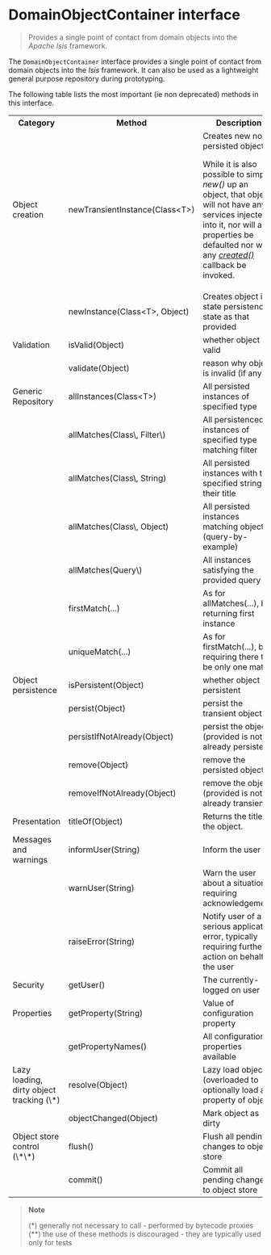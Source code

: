 DomainObjectContainer interface
===============================

> Provides a single point of contact from domain objects into the
> *Apache Isis* framework.

The `DomainObjectContainer` interface provides a single point of contact
from domain objects into the *Isis* framework. It can also be used as a
lightweight general purpose repository during prototyping.

The following table lists the most important (ie non deprecated) methods in this interface.

<table>
<tr>
    <th>Category</th>
    <th>Method</th>
    <th>Description</th>
</tr>
<tr>
    <td>Object creation</td>
    <td>newTransientInstance(Class&lt;T>)</td>
    <td>Creates new non-persisted object.  
        <p>While it is also possible to simply <i>new()</i> up an object, that object will not have any services injected into it, nor will any properties be defaulted nor will any <a href="../how-tos/how-to-07-070-How-to-hook-into-the-object-lifecycle-using-callbacks.html"><i>created()</i></a> callback be invoked.</td>
</tr>
<tr>
    <td></td>
    <td>newInstance(Class&lt;T>, Object)</td>
    <td>Creates object in state persistence state as that provided</td>
</tr>
<tr>
    <td>Validation</td>
    <td>isValid(Object)</td>
    <td>whether object is valid</td>
</tr>
<tr>
    <td></td>
    <td>validate(Object)</td>
    <td>reason why object is invalid (if any)</td>
</tr>
<tr>
    <td>Generic Repository</td>
    <td>allInstances(Class&lt;T>)</td>
    <td>All persisted instances of specified type</td>
</tr>
<tr>
    <td></td>
    <td>allMatches(Class\<T\>, Filter\<T\>)</td>
    <td>All persistenced instances of specified type matching filter</td>
</tr>
<tr>
    <td></td>
    <td>allMatches(Class\<T\>, String)</td>
    <td>All persisted instances with the specified string as their title</td>
</tr>
<tr>
    <td></td>
    <td>allMatches(Class\<T\>, Object)</td>
    <td>All persisted instances matching object (query-by-example)</td>
</tr>
<tr>
    <td></td>
    <td>allMatches(Query\<T\>)</td>
    <td>All instances satisfying the provided query</td>
</tr>
<tr>
    <td></td>
    <td>firstMatch(...)</td>
    <td>As for allMatches(...), but returning first instance</td>
</tr>
<tr>
    <td></td>
    <td>uniqueMatch(...)</td>
    <td>As for firstMatch(...), but requiring there to be only one match</td>
</tr>
<tr>
    <td>Object persistence</td>
    <td>isPersistent(Object)</td>
    <td>whether object is persistent</td>
</tr>
<tr>
    <td></td>
    <td>persist(Object)</td>
    <td>persist the transient object</td>
</tr>
<tr>
    <td></td>
    <td>persistIfNotAlready(Object)</td>
    <td>persist the object (provided is not already persisted)</td>
</tr>
<tr>
    <td></td>
    <td>remove(Object)</td>
    <td>remove the persisted object</td>
</tr>
<tr>
    <td></td>
    <td>removeIfNotAlready(Object)</td>
    <td>remove the object (provided is not already transient)</td>
</tr>
<tr>
    <td>Presentation</td>
    <td>titleOf(Object)</td>
    <td>Returns the title of the object.</td>
</tr>
<tr>
    <td>Messages and warnings</td>
    <td>informUser(String)</td>
    <td>Inform the user</td>
</tr>
<tr>
    <td></td>
    <td>warnUser(String)</td>
    <td>Warn the user about a situation, requiring acknowledgement.</td>
</tr>
<tr>
    <td></td>
    <td>raiseError(String)</td>
    <td>Notify user of a serious application error, typically requiring further action on behalf of the user</td>
</tr>
<tr>
    <td>Security</td>
    <td>getUser()</td>
    <td>The currently-logged on user</td>
</tr>
<tr>
    <td>Properties</td>
    <td>getProperty(String)</td>
    <td>Value of configuration property</td>
</tr>
<tr>
    <td></td>
    <td>getPropertyNames()</td>
    <td>All configuration properties available</td>
</tr>
<tr>
    <td>Lazy loading, dirty object tracking (\*)</td>
    <td>resolve(Object)</td>
    <td>Lazy load object (overloaded to optionally load a property of object)</td>
</tr>
<tr>
    <td></td>
    <td>objectChanged(Object)</td>
    <td>Mark object as dirty</td>
</tr>
<tr>
    <td>Object store control (\*\*)</td>
    <td>flush()</td>
    <td>Flush all pending changes to object store</td>
</tr>
<tr>
    <td></td>
    <td>commit()</td>
    <td>Commit all pending changes to object store</td>
</tr>
</table>


> **Note**
>
> (\*) generally not necessary to call - performed by bytecode proxies
> (\*\*) the use of these methods is discouraged - they are typically used only for tests

